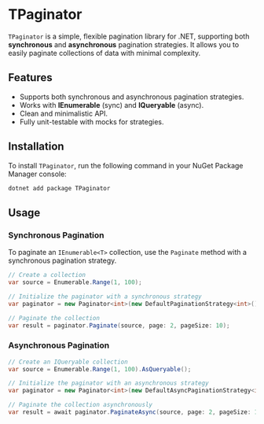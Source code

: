 # TPaginator

`TPaginator` is a simple, flexible pagination library for .NET, supporting both **synchronous** and **asynchronous** pagination strategies. It allows you to easily paginate collections of data with minimal complexity.

## Features

- Supports both synchronous and asynchronous pagination strategies.
- Works with **IEnumerable<T>** (sync) and **IQueryable<T>** (async).
- Clean and minimalistic API.
- Fully unit-testable with mocks for strategies.

## Installation

To install `TPaginator`, run the following command in your NuGet Package Manager console:

```bash
dotnet add package TPaginator
```

## Usage
### Synchronous Pagination

To paginate an `IEnumerable<T>` collection, use the `Paginate` method with a synchronous pagination strategy.

```csharp
// Create a collection
var source = Enumerable.Range(1, 100);

// Initialize the paginator with a synchronous strategy
var paginator = new Paginator<int>(new DefaultPaginationStrategy<int>());

// Paginate the collection
var result = paginator.Paginate(source, page: 2, pageSize: 10);
```
### Asynchronous Pagination
```csharp
// Create an IQueryable collection
var source = Enumerable.Range(1, 100).AsQueryable();

// Initialize the paginator with an asynchronous strategy
var paginator = new Paginator<int>(new DefaultAsyncPaginationStrategy<int>());

// Paginate the collection asynchronously
var result = await paginator.PaginateAsync(source, page: 2, pageSize: 10);
```
